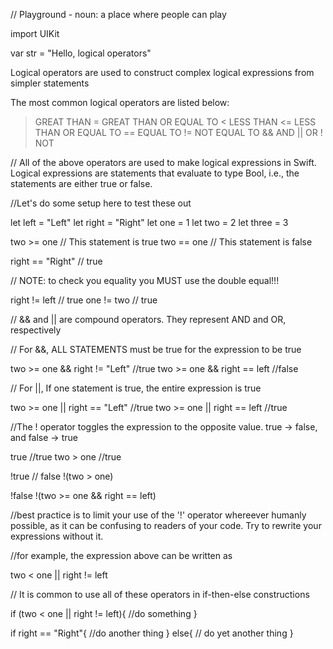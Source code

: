// Playground - noun: a place where people can play

import UIKit

var str = "Hello, logical operators"

Logical operators are used to construct complex logical expressions from simpler statements

The most common logical operators are listed below:

>	GREAT THAN
>=	GREAT THAN OR EQUAL TO
<	LESS THAN 
<=	LESS THAN OR EQUAL TO
==	EQUAL TO
!=	NOT EQUAL TO
&&	AND
||	OR
!	NOT


// All of the above operators are used to make logical expressions in Swift. Logical expressions are statements that evaluate to type Bool, i.e., the statements are either true or false.

//Let's do some setup here to test these out

let left = "Left"
let right = "Right"
let one = 1
let two = 2
let three = 3


two >= one // This statement is true
two == one // This statement is false

right == "Right" // true

// NOTE: to check you equality you MUST use the double equal!!!

right != left // true 
one != two // true

// && and || are compound operators. They represent AND and OR, respectively

// For &&, ALL STATEMENTS must be true for the expression to be true

two >= one && right != "Left" //true
two >= one && right == left //false

// For ||,  If one statement is true, the entire expression is true

two >= one || right == "Left" //true
two >= one || right == left //true

//The ! operator toggles the expression to the opposite value. true -> false, and false -> true

true //true
two > one //true

!true // false
!(two > one)

!false
!(two >= one && right == left)

//best practice is to limit your use of the '!' operator whereever humanly possible, as it can be confusing to readers of your code. Try to rewrite your expressions without it. 

//for example, the expression above can be written as

two < one || right != left


// It is common to use all of these operators in if-then-else constructions

if (two < one || right != left){
    //do something
}

if right == "Right"{
    //do another thing
} else{
    // do yet another thing
}







